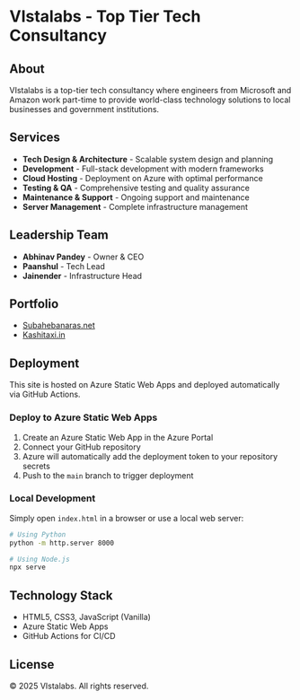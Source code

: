 # VIstalabs - Top Tier Tech Consultancy

## About
VIstalabs is a top-tier tech consultancy where engineers from Microsoft and Amazon work part-time to provide world-class technology solutions to local businesses and government institutions.

## Services
- **Tech Design & Architecture** - Scalable system design and planning
- **Development** - Full-stack development with modern frameworks
- **Cloud Hosting** - Deployment on Azure with optimal performance
- **Testing & QA** - Comprehensive testing and quality assurance
- **Maintenance & Support** - Ongoing support and maintenance
- **Server Management** - Complete infrastructure management

## Leadership Team
- **Abhinav Pandey** - Owner & CEO
- **Paanshul** - Tech Lead
- **Jainender** - Infrastructure Head

## Portfolio
- [Subahebanaras.net](https://subahebanaras.net)
- [Kashitaxi.in](https://kashitaxi.in)

## Deployment
This site is hosted on Azure Static Web Apps and deployed automatically via GitHub Actions.

### Deploy to Azure Static Web Apps

1. Create an Azure Static Web App in the Azure Portal
2. Connect your GitHub repository
3. Azure will automatically add the deployment token to your repository secrets
4. Push to the `main` branch to trigger deployment

### Local Development
Simply open `index.html` in a browser or use a local web server:

```bash
# Using Python
python -m http.server 8000

# Using Node.js
npx serve
```

## Technology Stack
- HTML5, CSS3, JavaScript (Vanilla)
- Azure Static Web Apps
- GitHub Actions for CI/CD

## License
© 2025 VIstalabs. All rights reserved.